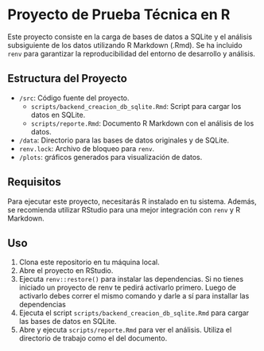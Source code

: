 # Proyecto de Prueba Técnica en R

Este proyecto consiste en la carga de bases de datos a SQLite y el análisis subsiguiente de los datos utilizando R Markdown (.Rmd). Se ha incluido `renv` para garantizar la reproducibilidad del entorno de desarrollo y análisis.

## Estructura del Proyecto

- `/src`: Código fuente del proyecto.
  - `scripts/backend_creacion_db_sqlite.Rmd`: Script para cargar los datos en SQLite.
  - `scripts/reporte.Rmd`: Documento R Markdown con el análisis de los datos.
- `/data`: Directorio para las bases de datos originales y de SQLite.
- `renv.lock`: Archivo de bloqueo para `renv`.
- `/plots`: gráficos generados para visualización de datos. 

## Requisitos

Para ejecutar este proyecto, necesitarás R instalado en tu sistema. Además, se recomienda utilizar RStudio para una mejor integración con `renv` y R Markdown.

## Uso

1. Clona este repositorio en tu máquina local.
2. Abre el proyecto en RStudio.
3. Ejecuta `renv::restore()` para instalar las dependencias. Si no tienes iniciado un proyecto de renv te pedirá activarlo primero. Luego de activarlo debes correr el mismo comando y darle a sí para installar las dependencias
5. Ejecuta el script `scripts/backend_creacion_db_sqlite.Rmd` para cargar las bases de datos en SQLite.
6. Abre y ejecuta `scripts/reporte.Rmd` para ver el análisis. Utiliza el directorio de trabajo como el del documento. 


